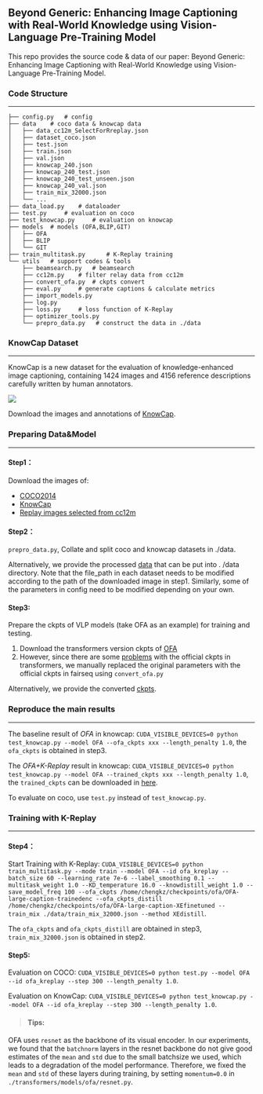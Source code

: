 ## Beyond Generic: Enhancing Image Captioning with Real-World Knowledge using Vision-Language Pre-Training Model
This repo provides the source code & data of our paper: Beyond Generic: Enhancing Image Captioning with Real-World Knowledge using Vision-Language Pre-Training Model.
### Code Structure
***
````
├── config.py	# config
├── data	# coco data & knowcap data
│   ├── data_cc12m_SelectForRreplay.json
│   ├── dataset_coco.json
│   ├── test.json
│   ├── train.json
│   ├── val.json
│   ├── knowcap_240.json
│   ├── knowcap_240_test.json
│   ├── knowcap_240_test_unseen.json
│   ├── knowcap_240_val.json
│   ├── train_mix_32000.json
│   └── ...
├── data_load.py	# dataloader
├── test.py	    # evaluation on coco
├── test_knowcap.py	    # evaluation on knowcap
├── models	# models (OFA,BLIP,GIT)
│   ├── OFA
│   ├── BLIP
│   └── GIT
├── train_multitask.py      # K-Replay training
└── utils	# support codes & tools
    ├── beamsearch.py	# beamsearch
    ├── cc12m.py	# filter relay data from cc12m
    ├── convert_ofa.py	# ckpts convert
    ├── eval.py		# generate captions & calculate metrics
    ├── import_models.py
    ├── log.py
    ├── loss.py		# loss function of K-Replay
    ├── optimizer_tools.py
    └── prepro_data.py   # construct the data in ./data
````
### KnowCap Dataset
***
KnowCap is a new dataset for the evaluation of knowledge-enhanced image captioning, containing 1424 images and 4156 reference descriptions
carefully written by human annotators.

![](https://beyondgeneric.s3.amazonaws.com/knowcap.png)

Download the images and annotations of [KnowCap](https://beyondgeneric.s3.amazonaws.com/KnowCap.zip).
### Preparing Data&Model
***
#### Step1：
Download the images of:
 * [COCO2014](https://github.com/ruotianluo/ImageCaptioning.pytorch/blob/master/data/README.md)
 * [KnowCap](https://beyondgeneric.s3.amazonaws.com/KnowCap.zip)
 * [Replay images selected from cc12m](https://beyondgeneric.s3.amazonaws.com/cc12m_replay.zip)
#### Step2：
`prepro_data.py`, Collate and split coco and knowcap datasets in ./data.

Alternatively, we provide the processed [data](https://beyondgeneric.s3.amazonaws.com/data.zip) that can be put into . /data directory. Note that the file_path in each dataset needs to be modified according to the path of the downloaded image in step1. Similarly, some of the parameters in config need to be modified depending on your own.

#### Step3:
Prepare the ckpts of VLP models (take OFA as an example) for training and testing.
1. Download the transformers version ckpts of [OFA](https://huggingface.co/OFA-Sys/ofa-large)
2. However, since there are some [problems](https://github.com/OFA-Sys/OFA/issues/296) with the official ckpts in transformers, we manually replaced the original parameters with the official ckpts in fairseq using `convert_ofa.py`

Alternatively, we provide the converted [ckpts](https://beyondgeneric.s3.amazonaws.com/OFA-large-caption-XEfinetuned.zip).
### Reproduce the main results
***
The baseline result of *OFA* in knowcap: `CUDA_VISIBLE_DEVICES=0 python test_knowcap.py --model OFA --ofa_ckpts xxx --length_penalty 1.0`, the `ofa_ckpts` is obtained in step3.

The *OFA+K-Replay* result in knowcap: `CUDA_VISIBLE_DEVICES=0 python test_knowcap.py --model OFA --trained_ckpts xxx --length_penalty 1.0`, the `trained_ckpts` can be downloaded in [here](https://beyondgeneric.s3.amazonaws.com/model_ofa_kreplay.pt).

To evaluate on coco, use `test.py` instead of `test_knowcap.py`.
### Training with K-Replay
***
#### Step4：
Start Training with K-Replay:
`CUDA_VISIBLE_DEVICES=0 python train_multitask.py --mode train --model OFA --id ofa_kreplay --batch_size 60 --learning_rate 7e-6 --label_smoothing 0.1 --multitask_weight 1.0 --KD_temperature 16.0 --knowdistill_weight 1.0 --save_model_freq 100 --ofa_ckpts /home/chengkz/checkpoints/ofa/OFA-large-caption-trainedenc --ofa_ckpts_distill /home/chengkz/checkpoints/ofa/OFA-large-caption-XEfinetuned --train_mix ./data/train_mix_32000.json --method XEdistill`.

The `ofa_ckpts` and `ofa_ckpts_distill` are obtained in step3, `train_mix_32000.json` is obtained in step2.
#### Step5:
Evaluation on COCO:
`CUDA_VISIBLE_DEVICES=0 python test.py --model OFA --id ofa_kreplay --step 300 --length_penalty 1.0`.

Evaluation on KnowCap: `CUDA_VISIBLE_DEVICES=0 python test_knowcap.py --model OFA --id ofa_kreplay --step 300 --length_penalty 1.0`.
> #### Tips:
OFA uses `resnet` as the backbone of its visual encoder. In our experiments, we found that the `batchnorm` layers in the resnet backbone do not give good estimates of the `mean` and `std` due to the small batchsize we used, which leads to a degradation of the model performance. Therefore, we fixed the `mean` and `std` of these layers during training, by setting `momentum=0.0` in `./transformers/models/ofa/resnet.py`.